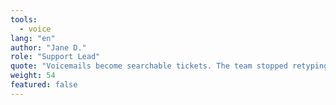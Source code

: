 ```yaml
---
tools:
  - voice
lang: "en"
author: "Jane D."
role: "Support Lead"
quote: "Voicemails become searchable tickets. The team stopped retyping and we surface similar cases in seconds."
weight: 54
featured: false
---
```

